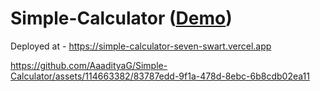 # Simple-Calculator (<a href="https://simple-calculator-seven-swart.vercel.app">Demo</a>)

Deployed at - https://simple-calculator-seven-swart.vercel.app


https://github.com/AaadityaG/Simple-Calculator/assets/114663382/83787edd-9f1a-478d-8ebc-6b8cdb02ea11


